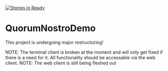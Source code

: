 [![Stories in Ready](https://badge.waffle.io/coeniebeyers/QuorumNostroDemo.png?label=ready&title=Ready)](https://waffle.io/coeniebeyers/QuorumNostroDemo)
# QuorumNostroDemo

This project is undergoing major restructuring!

NOTE: The terminal client is broken at the moment and will only get fixed if there is a need for it. All functionality should be accessable via the web client.
NOTE: The web client is still being fleshed out

